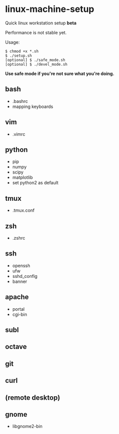 # linux-machine-setup
Quick linux workstation setup **beta**

Performance is not stable yet.

Usage: 
```
$ chmod +x *.sh
$ ./setup.sh
[optional] $ ./safe_mode.sh
[optional] $ ./devel_mode.sh
```
**Use safe mode if you're not sure what you're doing.**

## bash
- .bashrc
- mapping keyboards

## vim
- .vimrc

## python
- pip
- numpy
- scipy
- matplotlib
- set python2 as default

## tmux
- .tmux.conf

## zsh
- .zshrc

## ssh
- openssh
- ufw
- sshd_config
- banner

## apache
- portal
- cgi-bin

## subl

## octave

## git

## curl

## (remote desktop)

## gnome
- libgnome2-bin
